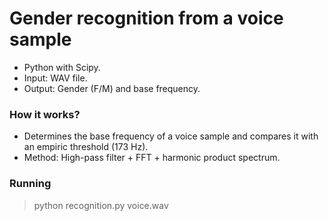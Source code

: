 # Gender recognition from a voice sample
- Python with Scipy.
- Input: WAV file.
- Output: Gender (F/M) and base frequency.

### How it works?
- Determines the base frequency of a voice sample and compares it with an empiric threshold (173 Hz).
- Method: High-pass filter + FFT + harmonic product spectrum.

### Running
> python recognition.py voice.wav
